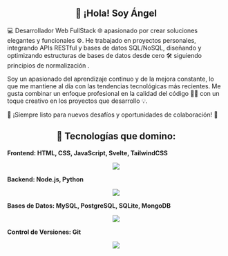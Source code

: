 <h2 align='center'>👋 ¡Hola! Soy Ángel</h2>

💻 Desarrollador Web FullStack 🌐 apasionado por crear soluciones elegantes y funcionales ⚙️.
He trabajado en proyectos personales, integrando APIs RESTful y bases de datos SQL/NoSQL, diseñando y optimizando estructuras de bases de datos desde cero 🛠️ siguiendo principios de normalización .

 Soy un apasionado del aprendizaje continuo  y de la mejora constante, lo que me mantiene al día con las tendencias tecnológicas más recientes.
 Me gusta combinar un enfoque profesional en la calidad del código 🧑‍💻 con un toque creativo en los proyectos que desarrollo 💡.

🙌 ¡Siempre listo para nuevos desafíos y oportunidades de colaboración! 🤝

<h2 align='center'> 🚀 Tecnologías que domino:</h2>

<strong>Frontend: HTML, CSS, JavaScript, Svelte, TailwindCSS</strong>
<p align="center">
    <a href="https://skillicons.dev">
      <img src="https://skillicons.dev/icons?i=html,css,js,svelte,tailwindcss&perline=14" />
    </a>
</p>

<strong>Backend: Node.js, Python</strong>
<p align="center">
    <a href="https://skillicons.dev">
      <img src="https://skillicons.dev/icons?i=nodejs,python&perline=14" />
    </a>
</p>

<strong>Bases de Datos: MySQL, PostgreSQL, SQLite, MongoDB</strong>
<p align="center">
    <a href="https://skillicons.dev">
      <img src="https://skillicons.dev/icons?i=mysql,postgresql,sqlite,mongodb&perline=14" />
    </a>
</p>

<strong>Control de Versiones: Git</strong>
<p align="center">
    <a href="https://skillicons.dev">
      <img src="https://skillicons.dev/icons?i=git&perline=14" />
    </a>
</p>

